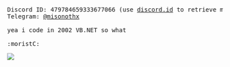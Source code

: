 <pre>
Discord ID: 479784659333677066 (use <a href="https://discord.id/">discord.id</a> to retrieve my discord username & tag)
Telegram: <a href="https://t.me/misonothx">@misonothx</a>

yea i code in 2002 VB.NET so what

:moristC:
</pre>
<img src="https://i.ibb.co/cNKkpNF/image.png">
<!--


me at your door:</br>
<p align="center">
  <img src="https://i.ibb.co/M1sQ9rY/sonicthehedgehog-20210512-0001.jpg" align="center" width="1000" height="200">
</p>

<img src="https://i.ibb.co/txJHPmn/1609044691286.png" width="300" height="300"> // the voices
http://www.mariowiki.com/images/thumb/5/5d/SpikeNSMBW.png/113px-SpikeNSMBW.png

**miso-xyz/miso-xyz** is a ✨ _special_ ✨ repository because its `README.md` (this file) appears on your GitHub profile.

Here are some ideas to get you started:

- 🔭 I’m currently working on ...
- 🌱 I’m currently learning ...
- 👯 I’m looking to collaborate on ...
- 🤔 I’m looking for help with ...
- 💬 Ask me about ...
- 📫 How to reach me: ...
- 😄 Pronouns: ...
- ⚡ Fun fact: ...
-->
